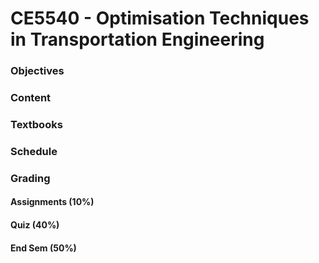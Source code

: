 # CE5540 - Optimisation Techniques in Transportation Engineering

### Objectives

### Content

### Textbooks

### Schedule

### Grading

#### Assignments (10%)

#### Quiz (40%)

#### End Sem (50%)
